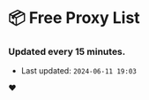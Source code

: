 # :package: Free Proxy List
### Updated every 15 minutes.

- Last updated: `2024-06-11 19:03`

:heart:
